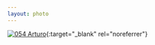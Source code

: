 ```yaml
---
layout: photo
---
```


[![054 Arturo](https://c2.staticflickr.com/6/5721/20707960922_4ec7af0d8b_c.jpg)](https://www.flickr.com/photos/131440297@N08/20707960922/){:target="_blank" rel="noreferrer"}

